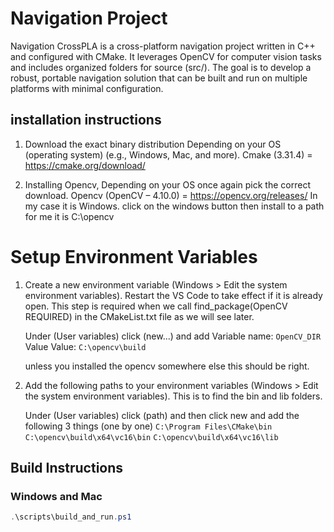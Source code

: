 # Navigation Project

Navigation CrossPLA is a cross-platform navigation project written in C++ and configured with CMake. It leverages OpenCV for computer vision tasks and includes organized folders for source (src/). The goal is to develop a robust, portable navigation solution that can be built and run on multiple platforms with minimal configuration.

## installation instructions
1. Download the exact binary distribution Depending on your OS (operating system) (e.g., Windows, Mac, and more).
        Cmake (3.31.4) = https://cmake.org/download/

2. Installing Opencv, Depending on your OS once again pick the correct download.
        Opencv (OpenCV – 4.10.0) = https://opencv.org/releases/
            In my case it is Windows. click on the windows button then install to a path for me it is C:\opencv


# Setup Environment Variables

1. Create a new environment variable (Windows > Edit the system environment variables). Restart the VS Code to take effect if it is already open.
   This step is required when we call find_package(OpenCV REQUIRED) in the CMakeList.txt file as we will see later.
   
   Under (User variables) click (new...) and add
   Variable name: ```OpenCV_DIR```
   Value Value: ```C:\opencv\build```
   
   unless you installed the opencv somewhere else this should be right.

2. Add the following paths to your environment variables (Windows > Edit the system environment variables).
   This is to find the bin and lib folders.

   Under (User variables) click (path) and then click new and add the following 3 things (one by one)
   ```C:\Program Files\CMake\bin```
   ```C:\opencv\build\x64\vc16\bin```
   ```C:\opencv\build\x64\vc16\lib```

## Build Instructions

### Windows and Mac
```PowerShell
.\scripts\build_and_run.ps1
```
